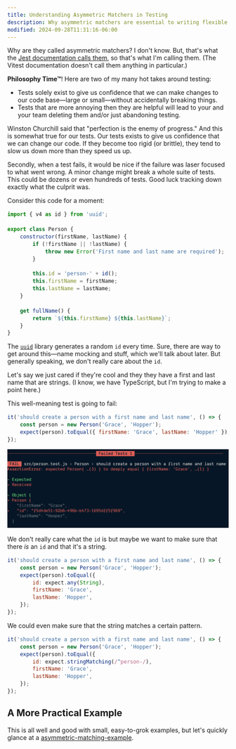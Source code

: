 ```yaml
---
title: Understanding Asymmetric Matchers in Testing
description: Why asymmetric matchers are essential to writing flexible tests.
modified: 2024-09-28T11:31:16-06:00
---
```


Why are they called asymmetric matchers? I don't know. But, that's what the [Jest documentation calls them](https://jestjs.io/docs/expect#asymmetric-matchers), so that's what I'm calling them. (The Vitest documentation doesn't call them anything in particular.)

**Philosophy Time™**! Here are two of my many hot takes around testing:

- Tests solely exist to give us confidence that we can make changes to our code base—large or small—without accidentally breaking things.
- Tests that are more annoying then they are helpful will lead to your and your team deleting them and/or just abandoning testing.

Winston Churchill said that "perfection is the enemy of progress." And this is somewhat true for our tests. Our tests exists to give us confidence that we can change our code. If they become too rigid (or brittle), they tend to slow us down more than they speed us up.

Secondly, when a test fails, it would be nice if the failure was laser focused to what went wrong. A minor change might break a whole suite of tests. This could be dozens or even hundreds of tests. Good luck tracking down exactly what the culprit was.

Consider this code for a moment:

```javascript
import { v4 as id } from 'uuid';

export class Person {
	constructor(firstName, lastName) {
		if (!firstName || !lastName) {
			throw new Error('First name and last name are required');
		}

		this.id = 'person-' + id();
		this.firstName = firstName;
		this.lastName = lastName;
	}

	get fullName() {
		return `${this.firstName} ${this.lastName}`;
	}
}
```

The [`uuid`](https://npm.im/uuid) library generates a random `id` every time. Sure, there are way to get around this—name mocking and stuff, which we'll talk about later. But generally speaking, we don't really care about the `id`.

Let's say we just cared if they're cool and they they have a first and last name that are strings. (I know, we have TypeScript, but I'm trying to make a point here.)

This well-meaning test is going to fail:

```javascript
it('should create a person with a first name and last name', () => {
	const person = new Person('Grace', 'Hopper');
	expect(person).toEqual({ firstName: 'Grace', lastName: 'Hopper' });
});
```

![The test fails because of a random id](assets/failing-test-due-to-random-id.png)

We don't really care what the `id` is but maybe we want to make sure that there *is* an `id` and that it's a string.

```javascript
it('should create a person with a first name and last name', () => {
	const person = new Person('Grace', 'Hopper');
	expect(person).toEqual({
		id: expect.any(String),
		firstName: 'Grace',
		lastName: 'Hopper',
	});
});
```

We could even make sure that the string matches a certain pattern.

```javascript
it('should create a person with a first name and last name', () => {
	const person = new Person('Grace', 'Hopper');
	expect(person).toEqual({
		id: expect.stringMatching(/^person-/),
		firstName: 'Grace',
		lastName: 'Hopper',
	});
});
```

## A More Practical Example

This is all well and good with small, easy-to-grok examples, but let's quickly glance at a [asymmetric-matching-example](asymmetric-matching-example.md).
